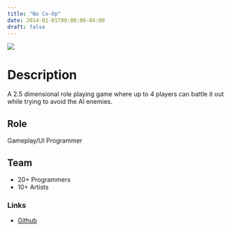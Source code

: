 ```yaml
---
title: "No Co-Op"
date: 2014-01-01T00:00:00-04:00
draft: false
---
```


![ ](/images/projects/NoCoop.png)

# Description
A 2.5 dimensional role playing game where up to 4 players can battle it out while trying to avoid the AI enemies.

## Role
Gameplay/UI Programmer

## Team
- 20+ Programmers
- 10+ Artists

### Links
- [Github](https://github.com/caleb-brown/No_Cooperation)
